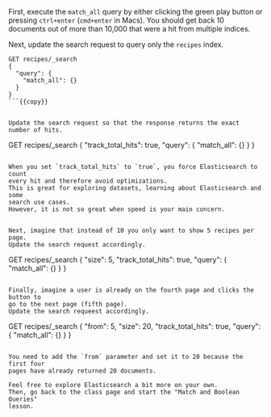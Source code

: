 First, execute the `match_all` query by either clicking the green play button
or pressing `ctrl+enter` (`cmd+enter` in Macs).
You should get back 10 documents out of more than 10,000 that were a hit from
multiple indices.

Next, update the search request to query only the `recipes` index.

```
GET recipes/_search
{
  "query": {
    "match_all": {}
  }
}
```{{copy}}


Update the search request so that the response returns the exact number of hits.

```
GET recipes/_search
{
  "track_total_hits": true,
  "query": {
    "match_all": {}
  }
}
```{{copy}}

When you set `track_total_hits` to `true`, you force Elasticsearch to count
every hit and therefore avoid optimizations.
This is great for exploring datasets, learning about Elasticsearch and some
search use cases.
However, it is not so great when speed is your main concern.


Next, imagine that instead of 10 you only want to show 5 recipes per page.
Update the search request accordingly.

```
GET recipes/_search
{
  "size": 5, 
  "track_total_hits": true,
  "query": {
    "match_all": {}
  }
}
```{{copy}}

Finally, imagine a user is already on the fourth page and clicks the button to
go to the next page (fifth page).
Update the search requeest accordingly.

```
GET recipes/_search
{
  "from": 5,
  "size": 20, 
  "track_total_hits": true,
  "query": {
    "match_all": {}
  }
}
```{{copy}}

You need to add the `from` parameter and set it to 20 because the first four
pages have already returned 20 documents. 

Feel free to explore Elasticsearch a bit more on your own.
Then, go back to the class page and start the "Match and Boolean Queries"
lesson.

